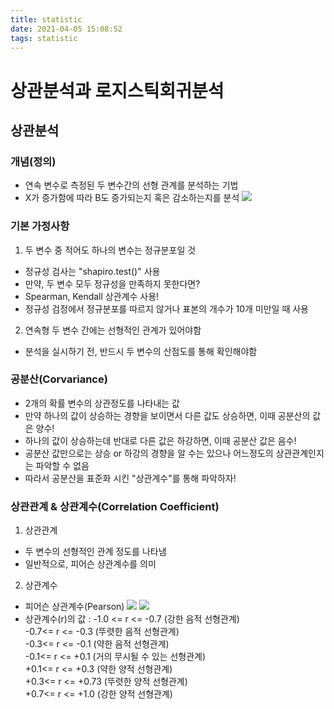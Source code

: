 ```yaml
---
title: statistic
date: 2021-04-05 15:08:52
tags: statistic
---
```

# 상관분석과 로지스틱회귀분석

## 상관분석
### 개념(정의)
- 연속 변수로 측정된 두 변수간의 선형 관계를 분석하는 기법
- X가 증가함에 따라 B도 증가되는지 혹은 감소하는지를 분석
![](/hueman_images/statistics/cor1.png)
### 기본 가정사항
1) 두 변수 중 적어도 하나의 변수는 정규분포일 것
- 정규성 검사는 "shapiro.test()" 사용
- 만약, 두 변수 모두 정규성을 만족하지 못한다면?
- Spearman, Kendall 상관계수 사용!
- 정규성 검정에서 정규분포를 따르지 않거나 표본의 개수가 10개 미만일 때 사용

2) 연속형 두 변수 간에는 선형적인 관계가 있어야함
- 분석을 실시하기 전, 반드시 두 변수의 산점도를 통해 확인해야함

### 공분산(Corvariance)
- 2개의 확률 변수의 상관정도를 나타내는 값
- 만약 하나의 값이 상승하는 경향을 보이면서 다른 값도 상승하면, 이때 공분산의 값은 양수!
- 하나의 값이 상승하는데 반대로 다른 값은 하강하면, 이때 공분산 값은 음수!
- 공분산 값만으로는 상승 or 하강의 경향을 알 수는 있으나 어느정도의 상관관계인지는 파악할 수 없음
- 따라서 공분산을 표준화 시킨 "상관계수"를 통해 파악하자!

### 상관관계 & 상관계수(Correlation Coefficient)
1) 상관관계
- 두 변수의 선형적인 관계 정도를 나타냄
- 일반적으로, 피어슨 상관계수를 의미

2) 상관계수
- 피어슨 상관계수(Pearson)
![](/hueman_images/statistics/pearson.png)
![](/hueman_images/statistics/pearson2.png)
- 상관계수(r)의 값
: -1.0 <= r <= -0.7 (강한 음적 선형관계)\
  -0.7<= r <= -0.3 (뚜렷한 음적 선형관계)\
  -0.3<= r <= -0.1 (약한 음적 선형관계)\
  -0.1<= r <= +0.1 (거의 무시될 수 있는 선형관계)\
  +0.1<= r <= +0.3 (약한 양적 선형관계)\
  +0.3<= r <= +0.73 (뚜렷한 양적 선형관계)\
  +0.7<= r <= +1.0 (강한 양적 선형관계)